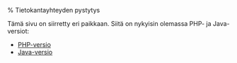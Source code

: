 % Tietokantayhteyden pystytys
<!-- order: 3 -->
<!-- hidden! -->

Tämä sivu on siirretty eri paikkaan. Siitä on nykyisin olemassa
PHP- ja Java-versiot:

* [PHP-versio](../php/tietokantayhteys.html)
* [Java-versio](../java/tietokantayhteys.html)

